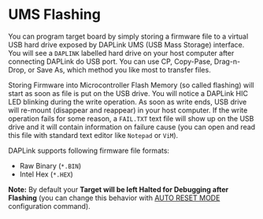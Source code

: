# UMS Flashing

You can program target board by simply storing a firmware file to a virtual USB hard drive exposed by DAPLink UMS (USB Mass Storage) interface.
You will see a `DAPLINK` labelled hard drive on your host computer after connecting DAPLink do USB port.
You can use CP, Copy-Pase, Drag-n-Drop, or Save As, which method you like most to transfer files.

Storing Firmware into Microcontroller Flash Memory (so called flashing) will start as soon as file is put on the USB drive.
You will notice a DAPLink HIC LED blinking during the write operation.
As soon as write ends, USB drive will re-mount (disappear and reappear) in your host computer.
If the write operation fails for some reason, a `FAIL.TXT` text file will show up on the USB drive and it will contain information on failure cause (you can open and read this file with standard text editor like `Notepad` or `ViM`).


DAPLink supports following firmware file formats:
* Raw Binary (`*.BIN`)
* Intel Hex (`*.HEX`)

**Note:** By default your **Target will be left Halted for Debugging after Flashing** (you can change this behavior with [AUTO RESET MODE](daplink_endpoint_ums_commands.md) configuration command).
